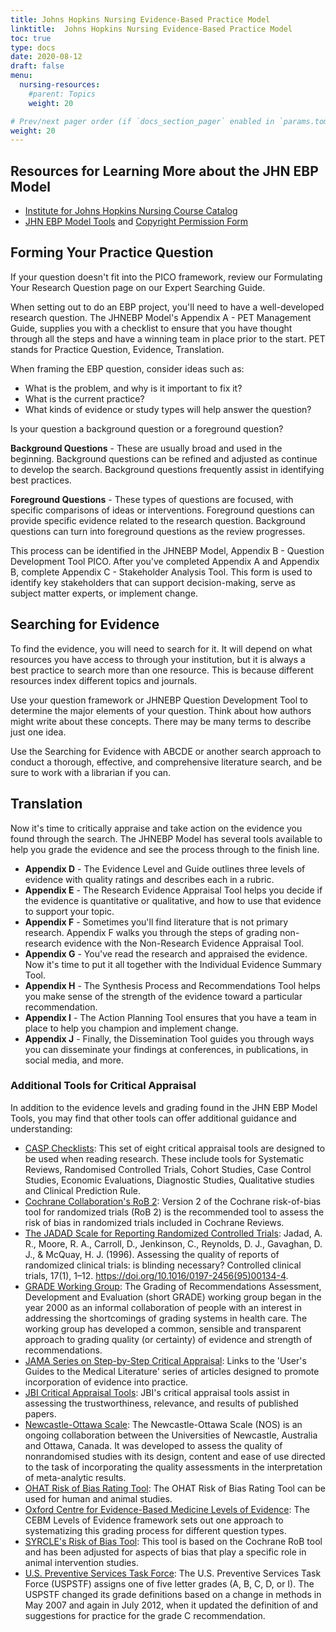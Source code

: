 ```yaml
---
title: Johns Hopkins Nursing Evidence-Based Practice Model
linktitle:  Johns Hopkins Nursing Evidence-Based Practice Model
toc: true
type: docs
date: 2020-08-12
draft: false
menu:
  nursing-resources:
    #parent: Topics
    weight: 20

# Prev/next pager order (if `docs_section_pager` enabled in `params.toml`)
weight: 20
---
```




## Resources for Learning More about the JHN EBP Model

* [Institute for Johns Hopkins Nursing Course Catalog](https://www.ijhn-education.org/) 
* [JHN EBP Model Tools](https://www.hopkinsmedicine.org/evidence-based-practice/ijhn_2017_ebp.html) and [Copyright Permission Form](https://www.ijhn-education.org/node/18409#overlay-context=content/johns-hopkins-nursing-evidence-based-practice-model-and-tools)

## Forming Your Practice Question

If your question doesn't fit into the PICO framework, review our Formulating Your Research Question page on our Expert Searching Guide.

When setting out to do an EBP project, you'll need to have a well-developed research question. The JHNEBP Model's Appendix A - PET Management Guide, supplies you with a checklist to ensure that you have thought through all the steps and have a winning team in place prior to the start. PET stands for Practice Question, Evidence, Translation.

When framing the EBP question, consider ideas such as:

* What is the problem, and why is it important to fix it?
* What is the current practice?
* What kinds of evidence or study types will help answer the question?

Is your question a background question or a foreground question? 

**Background Questions** - These are usually broad and used in the beginning. Background questions can be refined and adjusted as continue to develop the search. Background questions frequently assist in identifying best practices.

**Foreground Questions** - These types of questions are focused, with specific comparisons of ideas or interventions. Foreground questions can provide specific evidence related to the research question. Background questions can turn into foreground questions as the review progresses.

This process can be identified in the JHNEBP Model, Appendix B - Question Development Tool PICO. After you've completed Appendix A and Appendix B, complete Appendix C - Stakeholder Analysis Tool. This form is used to identify key stakeholders that can support decision-making, serve as subject matter experts, or implement change.

## Searching for Evidence

To find the evidence, you will need to search for it. It will depend on what resources you have access to through your institution, but it is always a best practice to search more than one resource. This is because different resources index different topics and journals. 

Use your question framework or JHNEBP Question Development Tool to determine the major elements of your question. Think about how authors might write about these concepts. There may be many terms to describe just one idea.

Use the Searching for Evidence with ABCDE or another search approach to conduct a thorough, effective, and comprehensive literature search, and be sure to work with a librarian if you can.



## Translation

Now it's time to critically appraise and take action on the evidence you found through the search. The JHNEBP Model has several tools available to help you grade the evidence and see the process through to the finish line.

* **Appendix D** - The Evidence Level and Guide outlines three levels of evidence with quality ratings and describes each in a rubric.
* **Appendix E** - The Research Evidence Appraisal Tool helps you decide if the evidence is quantitative or qualitative, and how to use that evidence to support your topic.
* **Appendix F** - Sometimes you'll find literature that is not primary research. Appendix F walks you through the steps of grading non-research evidence with the Non-Research Evidence Appraisal Tool.
* **Appendix G** - You've read the research and appraised the evidence. Now it's time to put it all together with the Individual Evidence Summary Tool.
* **Appendix H** - The Synthesis Process and Recommendations Tool helps you make sense of the strength of the evidence toward a particular recommendation.
* **Appendix I** - The Action Planning Tool ensures that you have a team in place to help you champion and implement change.
* **Appendix J** - Finally, the Dissemination Tool guides you through ways you can disseminate your findings at conferences, in publications, in social media, and more.

### Additional Tools for Critical Appraisal

In addition to the evidence levels and grading found in the JHN EBP Model Tools, you may find that other tools can offer additional guidance and understanding:

* [CASP Checklists](https://casp-uk.net/casp-tools-checklists/): This set of eight critical appraisal tools are designed to be used when reading research. These include tools for Systematic Reviews, Randomised Controlled Trials, Cohort Studies, Case Control Studies, Economic Evaluations, Diagnostic Studies, Qualitative studies and Clinical Prediction Rule.
* [Cochrane Collaboration's RoB 2](https://methods.cochrane.org/bias/resources/rob-2-revised-cochrane-risk-bias-tool-randomized-trials): Version 2 of the Cochrane risk-of-bias tool for randomized trials (RoB 2) is the recommended tool to assess the risk of bias in randomized trials included in Cochrane Reviews.
* [The JADAD Scale for Reporting Randomized Controlled Trials](https://onlinelibrary.wiley.com/doi/pdf/10.1002/9780470988343.app1): Jadad, A. R., Moore, R. A., Carroll, D., Jenkinson, C., Reynolds, D. J., Gavaghan, D. J., & McQuay, H. J. (1996). Assessing the quality of reports of randomized clinical trials: is blinding necessary? Controlled clinical trials, 17(1), 1–12. https://doi.org/10.1016/0197-2456(95)00134-4.
* [GRADE Working Group](https://www.gradeworkinggroup.org/): The Grading of Recommendations Assessment, Development and Evaluation (short GRADE) working group began in the year 2000 as an informal collaboration of people with an interest in addressing the shortcomings of grading systems in health care. The working group has developed a common, sensible and transparent approach to grading quality (or certainty) of evidence and strength of recommendations.
* [JAMA Series on Step-by-Step Critical Appraisal](http://www.hopkinsmedicine.org/gim/training/Osler/osler_JAMA_Steps.html): Links to the 'User's Guides to the Medical Literature' series of articles designed to promote incorporation of evidence into practice.
* [JBI Critical Appraisal Tools](https://jbi.global/critical-appraisal-tools): JBI's critical appraisal tools assist in assessing the trustworthiness, relevance, and results of published papers.
* [Newcastle-Ottawa Scale](http://www.ohri.ca/programs/clinical_epidemiology/oxford.asp): The Newcastle-Ottawa Scale (NOS) is an ongoing collaboration between the Universities of Newcastle, Australia and Ottawa, Canada. It was developed to assess the quality of nonrandomised studies with its design, content and ease of use directed to the task of incorporating the quality assessments in the interpretation of meta-analytic results.
* [OHAT Risk of Bias Rating Tool](https://ntp.niehs.nih.gov/ntp/ohat/pubs/riskofbiastool_508.pdf): The OHAT Risk of Bias Rating Tool can be used for human and animal studies.
* [Oxford Centre for Evidence-Based Medicine Levels of Evidence](https://www.cebm.net/2016/05/ocebm-levels-of-evidence/): The CEBM Levels of Evidence framework sets out one approach to systematizing this grading process for different question types.
* [SYRCLE's Risk of Bias Tool](https://bmcmedresmethodol.biomedcentral.com/articles/10.1186/1471-2288-14-43): This tool is based on the Cochrane RoB tool and has been adjusted for aspects of bias that play a specific role in animal intervention studies.
* [U.S. Preventive Services Task Force](https://www.uspreventiveservicestaskforce.org/uspstf/grade-definitions): The U.S. Preventive Services Task Force (USPSTF) assigns one of five letter grades (A, B, C, D, or I). The USPSTF changed its grade definitions based on a change in methods in May 2007 and again in July 2012, when it updated the definition of and suggestions for practice for the grade C recommendation.

